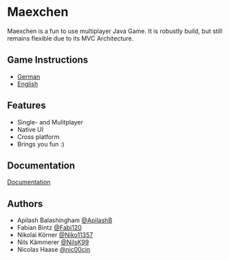 # Maexchen

Maexchen is a fun to use multiplayer Java Game.
It is robustly build, but still remains flexible due to its MVC Architecture.


## Game Instructions

- [German](https://www.spielewiki.org/wiki/M%C3%A4xchen)
- [English](http://www.games-wiki.org/wiki/Mia/)
## Features

- Single- and Mulitplayer
- Native UI
- Cross platform
- Brings you fun :)


## Documentation

[Documentation](index.html)


## Authors

- Apilash Balashingham [@ApilashB](https://github.com/ApilashB)
- Fabian Bintz [@Fabi120](https://github.com/Fabi120)
- Nikolai Körner [@Niko11357](https://github.com/Niko11357)
- Nils Kämmerer [@NilsK99](https://github.com/NilsK99)
- Nicolas Haase [@nic00cin](https://github.com/nic00cin)

